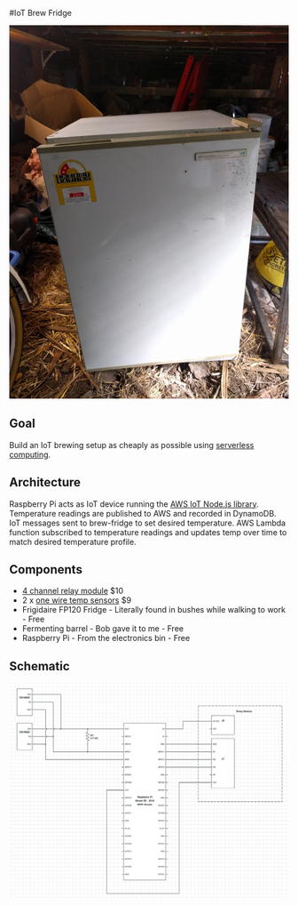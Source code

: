#IoT Brew Fridge

![Fridge](images/found-fridge.jpg)

## Goal

Build an IoT brewing setup as cheaply as possible using [serverless computing](https://en.wikipedia.org/wiki/Serverless_computing).

## Architecture

Raspberry Pi acts as IoT device running the [AWS IoT Node.js library](https://github.com/aws/aws-iot-device-sdk-js/blob/master/README.md). Temperature readings are published to AWS and recorded in DynamoDB. IoT messages sent to brew-fridge to set desired temperature. AWS Lambda function subscribed to temperature readings and updates temp over time to match desired temperature profile.

## Components

- [4 channel relay module](http://www.hotmcu.com/4channel-relay-module10a-p-280.html) $10
- 2 x [one wire temp sensors](http://datasheets.maximintegrated.com/en/ds/DS18B20.pdf) $9
- Frigidaire FP120 Fridge - Literally found in bushes while walking to work - Free
- Fermenting barrel - Bob gave it to me - Free
- Raspberry Pi - From the electronics bin - Free

## Schematic

![Fridge](images/schematic.png)


